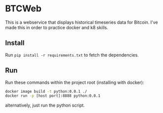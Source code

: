 # BTCWeb
This is a webservice that displays historical timeseries data for Bitcoin. I've made this in order
to practice docker and k8 skills.
## Install
Run `pip install -r requirements.txt` to fetch the dependencies.
## Run
Run these commands within the project root (installing with docker):
```bash
docker image build -t python:0.0.1 ./
docker run -p [host port]:8888 python:0.0.1
```
alternatively, just run the python script.
